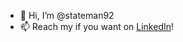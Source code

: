 - 👋 Hi, I’m @stateman92
- 📫 Reach my if you want on [LinkedIn](https://www.linkedin.com/in/stateman92/)!
